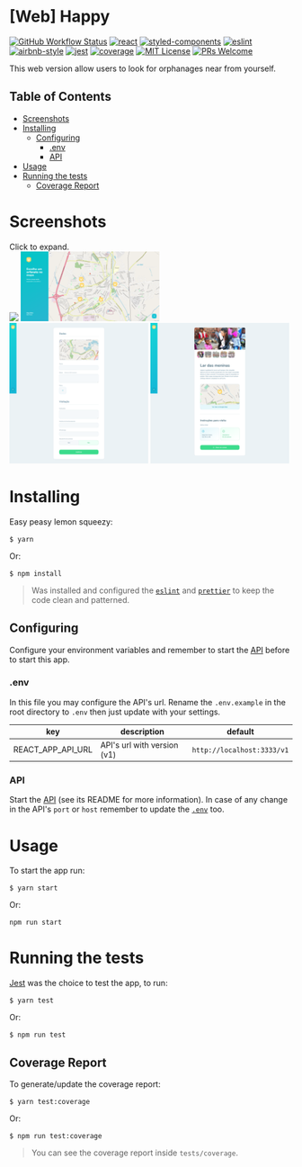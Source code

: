 # [Web] Happy
[![GitHub Workflow Status](https://img.shields.io/github/workflow/status/DiegoVictor/happy-web/CI?logo=github&style=flat-square)](https://github.com/DiegoVictor/happy-web/actions)
[![react](https://img.shields.io/badge/reactjs-16.13.1-61dafb?style=flat-square&logo=react)](https://reactjs.org/)
[![styled-components](https://img.shields.io/badge/styled_components-5.2.0-db7b86?style=flat-square&logo=styled-components)](https://styled-components.com/)
[![eslint](https://img.shields.io/badge/eslint-6.8.0-4b32c3?style=flat-square&logo=eslint)](https://eslint.org/)
[![airbnb-style](https://flat.badgen.net/badge/style-guide/airbnb/ff5a5f?icon=airbnb)](https://github.com/airbnb/javascript)
[![jest](https://img.shields.io/badge/jest-24.9.0-brightgreen?style=flat-square&logo=jest)](https://jestjs.io/)
[![coverage](https://img.shields.io/codecov/c/gh/DiegoVictor/happy-web?logo=codecov&style=flat-square)](https://codecov.io/gh/DiegoVictor/happy-web)
[![MIT License](https://img.shields.io/badge/license-MIT-green?style=flat-square)](https://github.com/DiegoVictor/happy-web/blob/master/LICENSE)
[![PRs Welcome](https://img.shields.io/badge/PRs-welcome-brightgreen.svg?style=flat-square)](http://makeapullrequest.com)<br>

This web version allow users to look for orphanages near from yourself.

## Table of Contents
* [Screenshots](#screenshots)
* [Installing](#installing)
  * [Configuring](#configuring)
      * [.env](#env)
      * [API](#api)
* [Usage](#usage)
* [Running the tests](#running-the-tests)
  * [Coverage Report](#coverage-report)

# Screenshots
Click to expand.<br>
<img src="https://raw.githubusercontent.com/DiegoVictor/happy-web/master/screenshots/landing.png" width="49%"/>
<img src="https://raw.githubusercontent.com/DiegoVictor/happy-web/master/screenshots/map.png" width="49%"/>
<img src="https://raw.githubusercontent.com/DiegoVictor/happy-web/master/screenshots/form.png" width="49%"/>
<img src="https://raw.githubusercontent.com/DiegoVictor/happy-web/master/screenshots/orphanage.png" width="49%"/>

# Installing
Easy peasy lemon squeezy:
```
$ yarn
```
Or:
```
$ npm install
```
> Was installed and configured the [`eslint`](https://eslint.org/) and [`prettier`](https://prettier.io/) to keep the code clean and patterned.

## Configuring
Configure your environment variables and remember to start the [API](https://github.com/DiegoVictor/happy-api) before to start this app.

### .env
In this file you may configure the API's url. Rename the `.env.example` in the root directory to `.env` then just update with your settings.

key|description|default
---|---|---
REACT_APP_API_URL|API's url with version (v1)|`http://localhost:3333/v1`

### API
Start the [API](https://github.com/DiegoVictor/happy-api) (see its README for more information). In case of any change in the API's `port` or `host` remember to update the [`.env`](#env) too.

# Usage
To start the app run:
```
$ yarn start
```
Or:
```
npm run start
```

# Running the tests
[Jest](https://jestjs.io) was the choice to test the app, to run:
```
$ yarn test
```
Or:
```
$ npm run test
```

## Coverage Report
To generate/update the coverage report:
```
$ yarn test:coverage
```
Or:
```
$ npm run test:coverage
```
> You can see the coverage report inside `tests/coverage`.
